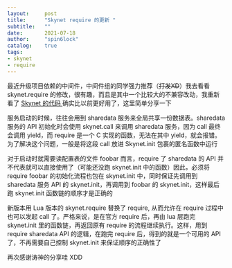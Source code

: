 ```yaml
---
layout:     post
title:      "Skynet require 的更新 "
subtitle:   ""
date:       2021-07-18
author:     "spin6lock"
catalog:    true
tags:
- skynet
- require
---
```


最近升级项目依赖的中间件，中间件组的同学强力推荐（~~打发XD~~）我去看看 skynet.require 的修改，很有趣，而且是其中一个比较大的不兼容改动，我重新看了 [Skynet 的代码 ](https://github.com/cloudwu/skynet/commits/master/lualib/skynet/require.lua) 确实比以前更好用了，这里简单分享一下

服务启动的时候，往往会用到 sharedata 服务来全局共享一份数据表。sharedata 服务的 API 初始化时会使用 skynet.call 来调用 sharedata 服务，因为 call 最终会调用 yield，而 require 是一个 C 实现的函数，无法在其中 yield，就会报错。为了解决这个问题，一般是将这段 call 放进 Skynet.init 包裹的匿名函数中运行

对于启动时就需要读配置表的文件 foobar 而言，require 了 sharedata 的 API 并不代表就可以直接使用了（可能还没跑 skynet.init 中的函数）因此，必须将 require foobar 的初始化流程也包在 skynet.init 中，同时保证先调用到 sharedata 服务 API 的 skynet.init，再调用到 foobar 的 skynet.init，这样最后跑 skynet.init 函数链的顺序才是正确的

新版本用 Lua 版本的 skynet.require 替换了 require, 从而允许在 require 过程中也可以发起 call 了。严格来说，是在官方 require 后，再由 lua 层跑完 skynet.init 里的函数链，再返回原有 require 的流程继续执行。这样，用到 require sharedata API 的逻辑，在跑完 require 后，得到的就是一个可用的 API 了，不再需要自己控制 skynet.init 来保证顺序的正确性了

再次感谢涛神的分享哇 XDD
